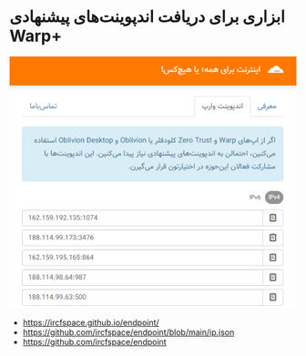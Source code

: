 # ابزاری برای دریافت اندپوینت‌های پیشنهادی Warp+

![alt text](assets/img/screenshot.png)

- https://ircfspace.github.io/endpoint/
- https://github.com/ircfspace/endpoint/blob/main/ip.json
- https://github.com/ircfspace/endpoint

